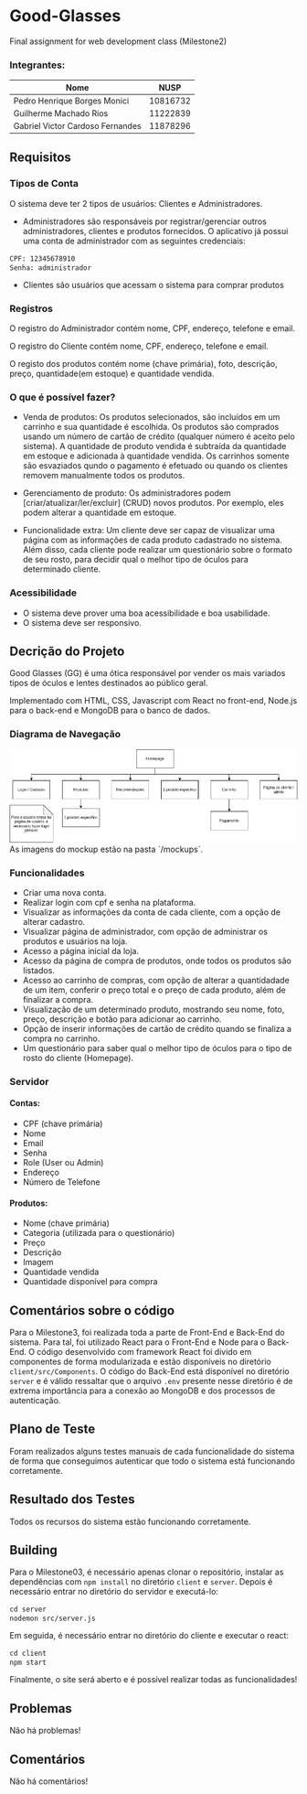 # Good-Glasses
Final assignment for web development class (Milestone2)
### Integrantes:
|Nome|NUSP|
|----|----|
|Pedro Henrique Borges Monici | 10816732 |
|Guilherme Machado Rios | 11222839 |
|Gabriel Victor Cardoso Fernandes | 11878296 |

## Requisitos

### Tipos de Conta
O sistema deve ter 2 tipos de usuários: Clientes e Administradores.
- Administradores são responsáveis por registrar/gerenciar outros administradores,
clientes e produtos fornecidos. O aplicativo já possui uma conta de administrador com 
as seguintes credenciais:

```
CPF: 12345678910
Senha: administrador
```

- Clientes são usuários que acessam o sistema para comprar produtos

### Registros
O registro do Administrador contém nome, CPF, endereço, telefone e email.

O registro do Cliente contém nome, CPF, endereço, telefone e email.

O registo dos produtos contém nome (chave primária), foto, descrição, preço, quantidade(em estoque)
e quantidade vendida.

### O que é possível fazer?
- Venda de produtos: Os produtos selecionados, são incluídos em um carrinho e sua quantidade é
escolhida. Os produtos são comprados usando um número de cartão de crédito (qualquer número é
aceito pelo sistema). A quantidade de produto vendida é subtraída da quantidade em estoque e 
adicionada à quantidade vendida. Os carrinhos somente são esvaziados qundo o pagamento é efetuado
ou quando os clientes removem manualmente todos os produtos.

- Gerenciamento de produto: Os administradores podem [criar/atualizar/ler/excluir] (CRUD) novos
produtos. Por exemplo, eles podem alterar a quantidade em estoque.

- Funcionalidade extra: Um cliente deve ser capaz de visualizar uma página com as informações de cada
produto cadastrado no sistema. Além disso, cada cliente pode realizar um questionário sobre o formato
de seu rosto, para decidir qual o melhor tipo de óculos para determinado cliente.

### Acessibilidade
- O sistema deve prover uma boa acessibilidade e boa usabilidade.
- O sistema deve ser responsivo.

## Decrição do Projeto
Good Glasses (GG) é uma ótica responsável por vender os mais variados tipos de óculos e lentes
destinados ao público geral.

Implementado com HTML, CSS, Javascript com React no front-end, Node.js para o back-end e MongoDB
para o banco de dados.

### Diagrama de Navegação
<img src="https://github.com/pedromonici/Good-Glasses/blob/main/mockups/navegation_diagram.jpg" width=600px>
As imagens do mockup estão na pasta `/mockups`.

### Funcionalidades
- Criar uma nova conta.
- Realizar login com cpf e senha na plataforma.
- Visualizar as informações da conta de cada cliente, com a opção de alterar cadastro.
- Visualizar página de administrador, com opção de administrar os produtos e usuários na loja.
- Acesso a página inicial da loja.
- Acesso da página de compra de produtos, onde todos os produtos são listados.
- Acesso ao carrinho de compras, com opção de alterar a quantidadade de um item, conferir
o preço total e o preço de cada produto, além de finalizar a compra.
- Visualização de um determinado produto, mostrando seu nome, foto, preço, descrição e botão para
adicionar ao carrinho.
- Opção de inserir informações de cartão de crédito quando se finaliza a compra no carrinho.
- Um questionário para saber qual o melhor tipo de óculos para o tipo de rosto do cliente (Homepage).

### Servidor

#### Contas:
- CPF (chave primária)
- Nome
- Email
- Senha
- Role (User ou Admin)
- Endereço
- Número de Telefone

#### Produtos:
- Nome (chave primária)
- Categoria (utilizada para o questionário)
- Preço
- Descrição
- Imagem
- Quantidade vendida
- Quantidade disponível para compra

## Comentários sobre o código
Para o Milestone3, foi realizada toda a parte de Front-End e Back-End do sistema. Para tal, foi
utilizado React para o Front-End e Node para o Back-End. O código desenvolvido com framework React foi divido em componentes
de forma modularizada e estão disponíveis no diretório `client/src/Components`.
O código do Back-End está disponível no diretório `server` e é válido ressaltar que 
o arquivo `.env` presente nesse diretório é de extrema importância para a conexão ao MongoDB e dos processos de autenticação.

## Plano de Teste
Foram realizados alguns testes manuais de cada funcionalidade do sistema de forma que conseguimos
autenticar que todo o sistema está funcionando corretamente.

## Resultado dos Testes
Todos os recursos do sistema estão funcionando corretamente.

## Building
Para o Milestone03, é necessário apenas clonar o repositório, instalar as dependências com
`npm install` no diretório `client` e `server`. Depois é necessário entrar no diretório do servidor e executá-lo:
```
cd server
nodemon src/server.js
```

Em seguida, é necessário entrar no diretório do cliente e executar o react:
```
cd client
npm start
```
Finalmente, o site será aberto e é possível realizar todas as funcionalidades!

## Problemas
Não há problemas!

## Comentários
Não há comentários!
